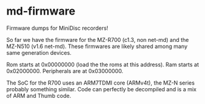 # md-firmware
Firmware dumps for MiniDisc recorders!

So far we have the firmware for the MZ-R700 (c1.3, non net-md) and the MZ-N510 (v1.6 net-md). These firmwares are likely shared among many same generation devices.

Rom starts at 0x00000000 (load the the roms at this address).
Ram starts at 0x02000000.
Peripherals are at 0x03000000.

The SoC for the R700 uses an ARM7TDMI core (ARMv4t), the MZ-N series probably something similar. Code can perfectly be decompiled and is a mix of ARM and Thumb code.
